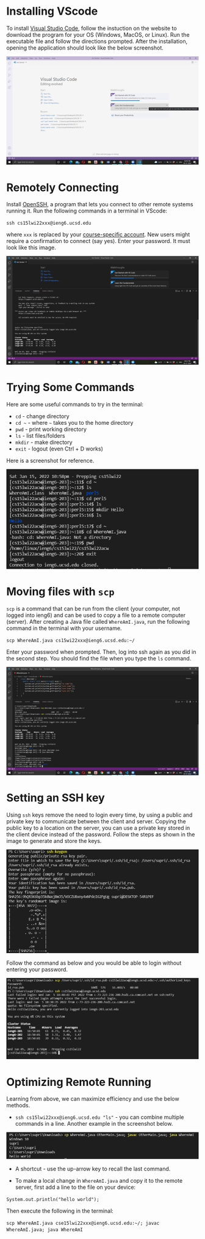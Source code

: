 # Installing VScode

To install [Visual Studio Code](https://code.visualstudio.com/), follow the instuction on the website to download the program for your OS (Windows, MacOS, or Linux). Run the executable file and follow the directions prompted. After the installation, opening the application should look like the below screenshot.

![Image](VSC_setup.png)

# Remotely Connecting

Install [OpenSSH](https://docs.microsoft.com/en-us/windows-server/administration/openssh/openssh_install_firstuse), a program that lets you connect to other remote systems running it. Run the following commands in a terminal in VScode:

 `ssh cs15lwi22xxx@ieng6.ucsd.edu` 
 
 where `xxx` is replaced by your [course-specific account](https://sdacs.ucsd.edu/~icc/index.php). New users might require a confirmation to connect (say yes). Enter your password. It must look like this image.

 ![Image](SSH_connect.png)

# Trying Some Commands

Here are some useful commands to try in the terminal:

* `cd` - change directory
* `cd ~` - where `~` takes you to the home directory
* `pwd` - print working directory
* `ls` - list files/folders
* `mkdir` - make directory
* `exit` - logout (even Ctrl + D works)

Here is a screenshot for reference. 

![Image](Commands.png)

# Moving files with `scp`

`scp` is a command that can be run from the client (your computer, not logged into ieng6) and can be used to copy a file to a remote computer (server). After creating a Java file called `WhereAmI.java`, run the following command in the terminal with your username.

`scp WhereAmI.java cs15wi22xxx@ieng6.ucsd.edu:~/`

Enter your password when prompted. Then, log into ssh again as you did in the second step. You should find the file when you type the `ls` command.

![Image](SCP_copy.png)

# Setting an SSH key

Using `ssh` keys remove the need to login every time, by using a public and private key to communicate between the client and server. Copying the public key to a location on the server, you can use a private key stored in the client device instead of the password. Follow the steps as shown in the image to generate and store the keys.

![Image](Pvt_key.png)

Follow the command as below and you would be able to login without entering your password.

![Image](Login.png)

# Optimizing Remote Running

Learning from above, we can maximize efficiency and use the below methods. 

* `ssh cs15lwi22xxx@ieng6.ucsd.edu "ls"` - you can combine multiple commands in a line. Another example in the screenshot below. 

![Image](Shortcut.png)

* A shortcut - use the up-arrow key to recall the last command. 

* To make a local change in `WhereAmI.java` and copy it to the remote server, first add a line to the file on your device:

`System.out.println("hello world");`

Then execute the following in the terminal:

`scp WhereAmI.java cse15lwi22xxx@ieng6.ucsd.edu:~/; javac WhereAmI.java; java WhereAmI`




